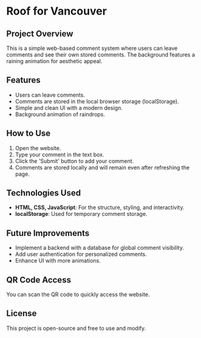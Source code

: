 # Roof for Vancouver

## Project Overview
This is a simple web-based comment system where users can leave comments and see their own stored comments. The background features a raining animation for aesthetic appeal.

## Features
- Users can leave comments.
- Comments are stored in the local browser storage (localStorage).
- Simple and clean UI with a modern design.
- Background animation of raindrops.

## How to Use
1. Open the website.
2. Type your comment in the text box.
3. Click the 'Submit' button to add your comment.
4. Comments are stored locally and will remain even after refreshing the page.

## Technologies Used
- **HTML, CSS, JavaScript**: For the structure, styling, and interactivity.
- **localStorage**: Used for temporary comment storage.

## Future Improvements
- Implement a backend with a database for global comment visibility.
- Add user authentication for personalized comments.
- Enhance UI with more animations.

## QR Code Access
You can scan the QR code to quickly access the website.

## License
This project is open-source and free to use and modify.

